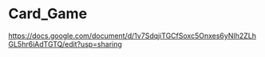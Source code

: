 # Card_Game

https://docs.google.com/document/d/1v7SdqjiTGCfSoxc5Onxes6yNIh2ZLhGL5hr6iAdTGTQ/edit?usp=sharing
